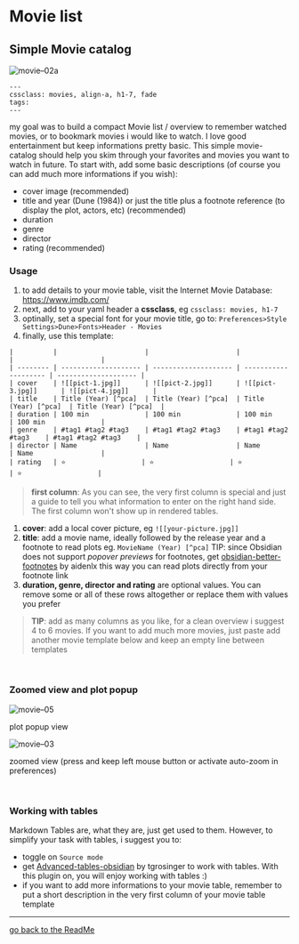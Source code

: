 # Movie list

## Simple Movie catalog
![movie–02a](https://github.com/Jopp-gh/Obsidian-Dune84/assets/48620536/a2d84e6f-e6a9-44f7-ab82-8a94a5f0b767)

```
---
cssclass: movies, align-a, h1-7, fade
tags: 
---
```

my goal was to build a compact Movie list / overview to remember watched movies, or to bookmark movies i would like to watch. I love good entertainment but keep informations pretty basic. This simple movie-catalog should help you skim through your favorites and movies you want to watch in future. To start with, add some basic descriptions (of course you can add much more informations if you wish):

- cover image (recommended)
- title and year (Dune (1984)) or just the title plus a footnote reference (to display the plot, actors, etc)  (recommended)
- duration 
- genre
- director
- rating  (recommended)

### Usage
1) to add details to your movie table, visit the Internet Movie Database: https://www.imdb.com/ 
2) next, add to your yaml header a **cssclass**, eg `cssclass: movies, h1-7`
3) optinally, set a special font for your movie title, go to: `Preferences>Style Settings>Dune>Fonts>Header - Movies`
4) finally, use this template:

```
|          |                      |                      |                      |                      |
| -------- | -------------------- | -------------------- | -------------------- | -------------------- |
| cover    | ![[pict-1.jpg]]      | ![[pict-2.jpg]]      | ![[pict-3.jpg]]      | ![[pict-4.jpg]]      |
| title    | Title (Year) [^pca]  | Title (Year) [^pca]  | Title (Year) [^pca]  | Title (Year) [^pca]  |
| duration | 100 min              | 100 min              | 100 min              | 100 min              |
| genre    | #tag1 #tag2 #tag3    | #tag1 #tag2 #tag3    | #tag1 #tag2 #tag3    | #tag1 #tag2 #tag3    |
| director | Name                 | Name                 | Name                 | Name                 |
| rating   | ⭐️                   | ⭐️                   | ⭐️                   | ⭐️                   |
```

>**first column**: 
>As you can see, the very first column is special and just a guide to tell you what information to enter on the right hand side. The first column won't show up in rendered tables.
  
1. **cover**: add a local cover picture, eg `![[your-picture.jpg]]` 
2. **title**: add a movie name, ideally followed by the release year and a footnote to read plots eg. `MovieName (Year) [^pca]` TIP: since Obsidian does not support *popover previews* for footnotes, get [obsidian-better-footnotes](https://github.com/jancbeck/obsidian-better-footnotes) by aidenlx this way you can read plots directly from your footnote link 
3. **duration, genre, director and rating** are optional values. You can remove some or all of these rows altogether or replace them with values you prefer 

> **TIP**: add as many columns as you like, for a clean overview i suggest 4 to 6 movies. If you want to add much more movies, just paste add another movie template below and keep an empty line between templates

<br>

### Zoomed view and plot popup
![movie–05](https://github.com/Jopp-gh/Obsidian-Dune84/assets/48620536/cd0f03ce-e2d3-4c42-bb0b-03d07719e0cb)

plot popup view

![movie–03](https://github.com/Jopp-gh/Obsidian-Dune84/assets/48620536/ba18c607-0e57-4f84-8054-5fa020307a84)

zoomed view (press and keep left mouse button or activate auto-zoom in preferences)

<br>

### Working with tables

Markdown Tables are, what they are, just get used to them.
However, to simplify your task with tables, i suggest you to:
- toggle on `Source mode`
- get [Advanced-tables-obsidian](https://github.com/tgrosinger/advanced-tables-obsidian) by tgrosinger to work with tables. With this plugin on, you will enjoy working with tables :)
- if you want to add more informations to your movie table, remember to put a short description in the very first column of your movie table template

---
[go back to the ReadMe](https://github.com/Jopp-gh/Obsidian-Dune84/tree/main)
